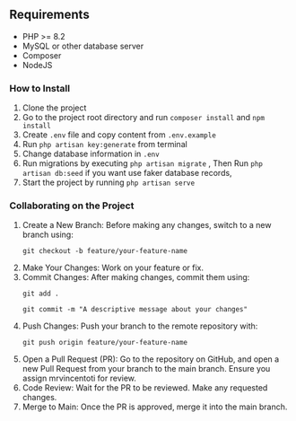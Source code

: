 ## Requirements
- PHP >= 8.2
- MySQL or other database server
- Composer
- NodeJS

### How to Install
1. Clone the project
2. Go to the project root directory and run `composer install` and `npm install`
3. Create `.env` file and copy content from `.env.example`
4. Run `php artisan key:generate` from terminal
5. Change database information in `.env`
6. Run migrations by executing `php artisan migrate` , Then Run  `php artisan db:seed` if you want use faker database records,
7. Start the project by running `php artisan serve`


### Collaborating on the Project
1. Create a New Branch: Before making any changes, switch to a new branch using:
    ```
    git checkout -b feature/your-feature-name
    ```
2. Make Your Changes: Work on your feature or fix.
3. Commit Changes: After making changes, commit them using:
   ```
   git add .
   ```
   ```
   git commit -m "A descriptive message about your changes"
   ```
4. Push Changes: Push your branch to the remote repository with:
   ```
   git push origin feature/your-feature-name
   ```
5. Open a Pull Request (PR): Go to the repository on GitHub, and open a new Pull Request from your branch to the main 
   branch. Ensure you assign mrvincentoti for review.
6. Code Review: Wait for the PR to be reviewed. Make any requested changes.
7. Merge to Main: Once the PR is approved, merge it into the main branch.
